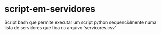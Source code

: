 # script-em-servidores
Script bash que permite executar um script python sequencialmente numa lista de servidores que fica no arquivo 'servidores.csv'
